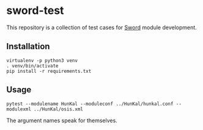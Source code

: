 # sword-test

This repository is a collection of test cases for [Sword](https://www.crosswire.org/sword/index.jsp) module development.

## Installation

```
virtualenv -p python3 venv
. venv/bin/activate
pip install -r requirements.txt
```

## Usage

```
pytest --modulename HunKal --moduleconf ../HunKal/hunkal.conf --modulexml ../HunKal/osis.xml
```

The argument names speak for themselves.
